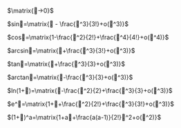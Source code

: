 $\matrix{🐶->0}$

$sin🐶=\matrix{🐶 - \frac{🐶^3}{3!}+o(🐶^3)}$

$cos🐶=\matrix{1-\frac{🐶^2}{2!}+\frac{🐶^4}{4!}+o(🐶^4)}$

$arcsin🐶=\matrix{🐶+\frac{🐶^3}{3!}+o(🐶^3)}$

$tan🐶=\matrix{🐶+\frac{🐶^3}{3}+o(🐶^3)}$

$arctan🐶=\matrix{🐶-\frac{🐶^3}{3}+o(🐶^3)}$

$ln(1+🐶)=\matrix{🐶-\frac{🐶^2}{2}+\frac{🐶^3}{3}+o(🐶^3)}$

$e^🐶=\matrix{1+🐶+\frac{🐶^2}{2!}+\frac{🐶^3}{3!}+o(🐶^3)}$

$(1+🐶)^a=\matrix{1+a🐶+\frac{a(a-1)}{2!}🐶^2+o(🐶^2)}$
